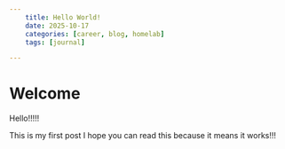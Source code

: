 ```yaml
---
    title: Hello World!
    date: 2025-10-17
    categories: [career, blog, homelab]
    tags: [journal]

---
```


# Welcome

Hello!!!!!

This is my first post I hope you can read this because it means it works!!!

